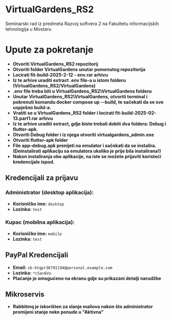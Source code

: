 # VirtualGardens_RS2
Seminarski rad iz predmeta Razvoj softvera 2 na Fakultetu informacijskih tehnologija u Mostaru

# Upute za pokretanje
- **Otvoriti VirtualGardens_RS2 repozitorij**
- **Otvoriti folder VirtualGardens unutar pomenutog repozitorija**
- **Locirati fit-build-2025-2-12 - env.rar arhivu**
- **Iz te arhive uraditi extract .env file-a u istom folderu (VirtualGardens_RS2/VirtualGardens)**
- **.env file treba biti u VirtualGardens_RS2\VirtualGardens folderu**
- **Unutar VirtualGardens_RS2\VirtualGardens, otvoriti terminal i pokrenuti komandu docker compose up --build, te sačekati da se sve uspješno build-a.**
- **Vratiti se u VirtualGardens_RS2 folder i locirati fit-build-2025-02-13.part1.rar arhivu**
- **Iz te arhive uraditi extract, gdje biste trebali dobiti dva foldera: Debug i flutter-apk.**
- **Otvoriti Debug folder i iz njega otvoriti virtualgardens_admin.exe**
- **Otvoriti flutter-apk folder**
- **File app-debug.apk prenijeti na emulator i sačekati da se instalira. (Deinstalirati aplikaciju sa emulatora ukoliko je prije bila instalirana!)**
- **Nakon instaliranja obe aplikacije, na iste se možete prijaviti koristeći kredencijale ispod.**

## Kredencijali za prijavu

### Administrator (desktop aplikacija):
- **Korisničko ime:** `desktop`
- **Lozinka:** `test`

### Kupac (mobilna aplikacija):
- **Korisničko ime:** `mobile`
- **Lozinka:** `test`

## PayPal Kredencijali
- **Email:** `sb-htqpr36791194@personal.example.com`
- **Lozinka:** `*cSa>6Vo`
- **Plaćanje je omogućeno na ekranu gdje su prikazani detalji narudžbe**

## Mikroservis
- **Rabbitmq je iskorišten za slanje mailova nakon što administrator promijeni stanje neke ponude u "Aktivna"** 
  
